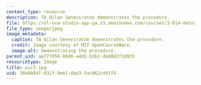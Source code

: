 ```yaml
---
content_type: resource
description: TA Dilan Seneviratne demonstrates the procedure.
file: https://ol-ocw-studio-app-qa.s3.amazonaws.com/courses/3-014-materials-laboratory-fall-2006/30a9b84f032f9ee1dad35ac062cdd1f4_pic3.jpg
file_type: image/jpeg
image_metadata:
  caption: TA Dilan Seneviratne demonstrates the procedure.
  credit: Image courtesy of MIT OpenCourseWare.
  image-alt: Demonstrating the procedure.
parent_uid: aa777058-89d8-a4d2-b3b2-dad8d2f2d935
resourcetype: Image
title: pic3.jpg
uid: 30a9b84f-032f-9ee1-dad3-5ac062cdd1f4
---
```


